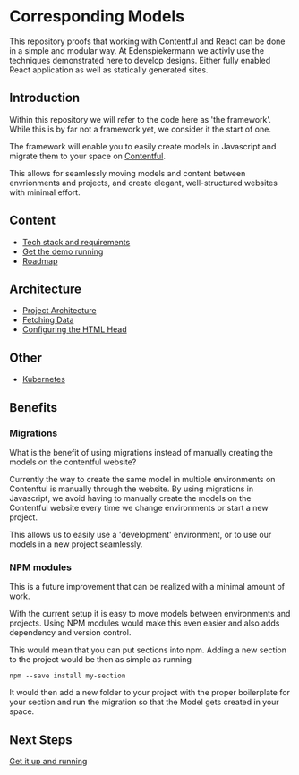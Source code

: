 # Corresponding Models

This repository proofs that working with Contentful and React can be done in a
simple and modular way. At Edenspiekermann we activly use the techniques
demonstrated here to develop designs. Either fully enabled React application as
well as statically generated sites.


## Introduction

Within this repository we will refer to the code here as 'the framework'. While
this is by far not a framework yet, we consider it the start of one.

The framework will enable you to easily create models in Javascript and migrate
them to your space on [Contentful](https://www.contentful.com/).

This allows for seamlessly moving models and content between envrionments and
projects, and create elegant, well-structured websites with minimal effort.


## Content

- [Tech stack and requirements](./docs/tech-stack.md)
- [Get the demo running](./docs/setup.md)
- [Roadmap](./docs/roadmap.md)

## Architecture

- [Project Architecture](./docs/architecture/architecture.md)
- [Fetching Data](./docs/architecture/fetching-data.md)
- [Configuring the HTML Head](./docs/architecture/configure-html-head.md)

## Other

- [Kubernetes](./docs/kubernetes.md)


## Benefits

### Migrations

What is the benefit of using migrations instead of manually creating the models
on the contentful website?

Currently the way to create the same model in multiple environments on
Contenftul is manually through the website. By using migrations in Javascript,
we avoid having to manually create the models on the Contentful website every
time we change environments or start a new project.

This allows us to easily use a 'development' environment, or to use our models
in a new project seamlessly.


### NPM modules

This is a future improvement that can be realized with a minimal amount of work.

With the current setup it is easy to move models between environments and
projects. Using NPM modules would make this even easier and also adds dependency
and version control. 

This would mean that you can put sections into npm. Adding a new section to the
project would be then as simple as running

```
npm --save install my-section
```

It would then add a new folder to your project with the proper boilerplate for
your section and run the migration so that the Model gets created in your space.


## Next Steps

[Get it up and running](./docs/setup.md)


